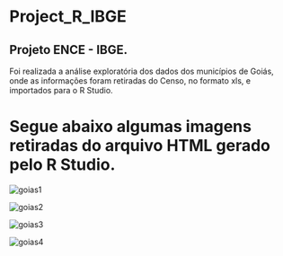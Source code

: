 # Project_R_IBGE
Projeto  ENCE - IBGE.       
-----------------------------------------------------------------------------------------------------------------------------------------
Foi realizada a análise exploratória dos dados dos municípios de Goiás, onde as informações foram retiradas do Censo, no formato xls, e importados para o R Studio. 

# Segue abaixo algumas imagens retiradas do arquivo HTML gerado pelo R Studio.

![goias1](https://user-images.githubusercontent.com/49541299/84968716-8ac31580-b0ed-11ea-9f4d-e86a098f7395.jpg)

![goias2](https://user-images.githubusercontent.com/49541299/84968899-eb525280-b0ed-11ea-876d-0f671e344aa4.jpg)

![goias3](https://user-images.githubusercontent.com/49541299/84969557-551f2c00-b0ef-11ea-9be2-5e1ef20fe77c.jpg)

![goias4](https://user-images.githubusercontent.com/49541299/84969567-5b150d00-b0ef-11ea-8993-0a5448f21bba.jpg)
